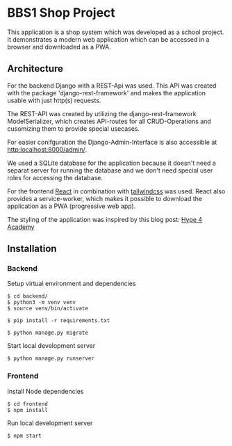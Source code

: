 # BBS1 Shop Project

This application is a shop system which was developed as a school project. It demonstrates a modern web application which can be accessed in a browser and downloaded as a PWA.

## Architecture

For the backend Django with a REST-Api was used. This API was created with the package 'django-rest-framework' and makes the application usable with just http(s) requests. 

The REST-API was created by utilizing the django-rest-framework ModelSerializer, which creates API-routes for all CRUD-Operations and cusomizing them to provide special usecases.

For easier conifguration the Django-Admin-Interface is also accessible at [http:localhost:8000/admin/](http:localhost:8000/admin/).

We used a SQLite database for the application because it doesn't need a separat server for running the database and we don't need special user roles for accessing the database.

For the frontend [React](https://reactjs.org/) in combination with [tailwindcss](https://tailwindcss.com/) was used.
React also provides a service-worker, which makes it possible to download the application as a PWA (progressive web app).

The styling of the application was inspired by this blog post: [Hype 4 Academy](https://hype4.academy/articles/design/neubrutalism-is-taking-over-web)




## Installation

### Backend

Setup virtual environment and dependencies

    $ cd backend/
    $ python3 -m venv venv
    $ source venv/bin/activate
    
    $ pip install -r requirements.txt

    $ python manage.py migrate


Start local development server

    $ python manage.py runserver

### Frontend

Install Node dependencies

    $ cd frontend
    $ npm install

Run local development server

    $ npm start